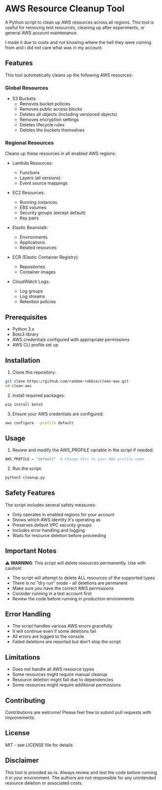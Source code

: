 # AWS Resource Cleanup Tool

A Python script to clean up AWS resources across all regions. This tool is useful for removing test resources, cleaning up after experiments, or general AWS account maintenance.

I made it due to costs and not knowing where the hell they were coming from and i did not care what was in my account.

## Features

This tool automatically cleans up the following AWS resources:

### Global Resources
- S3 Buckets:
  - Removes bucket policies
  - Removes public access blocks
  - Deletes all objects (including versioned objects)
  - Removes encryption settings
  - Deletes lifecycle rules
  - Deletes the buckets themselves

### Regional Resources
Cleans up these resources in all enabled AWS regions:

- Lambda Resources:
  - Functions
  - Layers (all versions)
  - Event source mappings

- EC2 Resources:
  - Running instances
  - EBS volumes
  - Security groups (except default)
  - Key pairs

- Elastic Beanstalk:
  - Environments
  - Applications
  - Related resources

- ECR (Elastic Container Registry):
  - Repositories
  - Container images

- CloudWatch Logs:
  - Log groups
  - Log streams
  - Retention policies

## Prerequisites

- Python 3.x
- Boto3 library
- AWS credentials configured with appropriate permissions
- AWS CLI profile set up

## Installation

1. Clone this repository:
```bash
git clone https://github.com/random-robbie/clean-aws.git
cd clean-aws
```

2. Install required packages:
```bash
pip install boto3
```

3. Ensure your AWS credentials are configured:
```bash
aws configure --profile default
```

## Usage

1. Review and modify the AWS_PROFILE variable in the script if needed:
```python
AWS_PROFILE = "default"  # Change this to your AWS profile name
```

2. Run the script:
```bash
python3 cleanup.py
```

## Safety Features

The script includes several safety measures:

- Only operates in enabled regions for your account
- Shows which AWS identity it's operating as
- Preserves default VPC security groups
- Includes error handling and logging
- Waits for resource deletion before proceeding

## Important Notes

⚠️ **WARNING**: This script will delete resources permanently. Use with caution!

- The script will attempt to delete ALL resources of the supported types
- There is no "dry run" mode - all deletions are permanent
- Make sure you have the correct AWS permissions
- Consider running in a test account first
- Review the code before running in production environments

## Error Handling

- The script handles various AWS errors gracefully
- It will continue even if some deletions fail
- All errors are logged to the console
- Failed deletions are reported but don't stop the script

## Limitations

- Does not handle all AWS resource types
- Some resources might require manual cleanup
- Resource deletion might fail due to dependencies
- Some resources might require additional permissions

## Contributing

Contributions are welcome! Please feel free to submit pull requests with improvements.

## License

MIT - see LICENSE file for details

## Disclaimer

This tool is provided as-is. Always review and test the code before running it in your environment. The authors are not responsible for any unintended resource deletion or associated costs.
